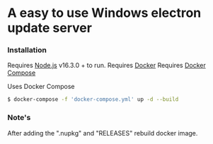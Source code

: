 # A easy to use Windows electron update server

### Installation

Requires [Node.js](https://nodejs.org/) v16.3.0 + to run.
Requires [Docker](https://docs.docker.com/docker-for-windows/install/)
Requires [Docker Compose](https://docs.docker.com/compose/install/)

Uses Docker Compose
```sh
$ docker-compose -f 'docker-compose.yml' up -d --build
```

### Note's
After adding the ".nupkg" and "RELEASES" rebuild docker image.